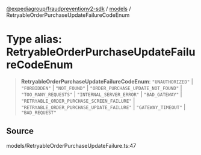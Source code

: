 [@expediagroup/fraudpreventionv2-sdk](../../index.md) / [models](../index.md) / RetryableOrderPurchaseUpdateFailureCodeEnum

# Type alias: RetryableOrderPurchaseUpdateFailureCodeEnum

> **RetryableOrderPurchaseUpdateFailureCodeEnum**: `"UNAUTHORIZED"` \| `"FORBIDDEN"` \| `"NOT_FOUND"` \| `"ORDER_PURCHASE_UPDATE_NOT_FOUND"` \| `"TOO_MANY_REQUESTS"` \| `"INTERNAL_SERVER_ERROR"` \| `"BAD_GATEWAY"` \| `"RETRYABLE_ORDER_PURCHASE_SCREEN_FAILURE"` \| `"RETRYABLE_ORDER_PURCHASE_UPDATE_FAILURE"` \| `"GATEWAY_TIMEOUT"` \| `"BAD_REQUEST"`

## Source

models/RetryableOrderPurchaseUpdateFailure.ts:47
